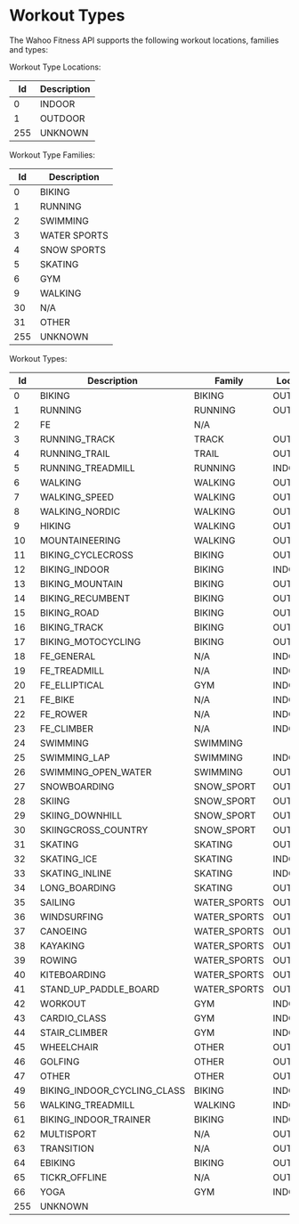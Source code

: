# Workout Types

The Wahoo Fitness API supports the following workout locations, families and types:

Workout Type Locations:

Id         | Description                  |
---------- | ---------------------------- |
0          |  INDOOR                      |
1          |  OUTDOOR                     |
255        |  UNKNOWN                     |


Workout Type Families:

Id         | Description                  |
---------- | ---------------------------- |
0          |  BIKING                      |
1          |  RUNNING                     |
2          |  SWIMMING                    |
3          |  WATER SPORTS                |
4          |  SNOW SPORTS                 |
5          |  SKATING                     |
6          |  GYM                         |
9          |  WALKING                     |
30         |  N/A                         |
31         |  OTHER                       |
255        |  UNKNOWN                     |

Workout Types:

Id         | Description                  |  Family              |    Location          |
---------- | ---------------------------- | -------------------- |  -------------------
0	         |	BIKING                      |  BIKING              |    OUTDOOR           |
1	         |	RUNNING                     |  RUNNING             |    OUTDOOR           |
2	         |	FE                          |  N/A                 |                      |
3	         |	RUNNING_TRACK               |  TRACK               |    OUTDOOR           |
4	         |	RUNNING_TRAIL               |  TRAIL               |    OUTDOOR           |
5	         |	RUNNING_TREADMILL           |  RUNNING             |    INDOOR            |
6	         |	WALKING                     |  WALKING             |    OUTDOOR           |
7	         |	WALKING_SPEED               |  WALKING             |    OUTDOOR           | 
8	         |	WALKING_NORDIC              |  WALKING             |    OUTDOOR           |
9	         |	HIKING                      |  WALKING             |    OUTDOOR           |
10	       |	MOUNTAINEERING              |  WALKING             |    OUTDOOR           |
11	       |	BIKING_CYCLECROSS           |  BIKING              |    OUTDOOR           |
12	       |	BIKING_INDOOR               |  BIKING              |    INDOOR            |
13	       |	BIKING_MOUNTAIN             |  BIKING              |    OUTDOOR           |
14	       |	BIKING_RECUMBENT            |  BIKING              |    OUTDOOR           |
15	       |	BIKING_ROAD                 |  BIKING              |    OUTDOOR           |
16	       |	BIKING_TRACK                |  BIKING              |    OUTDOOR           |
17	       |	BIKING_MOTOCYCLING          |  BIKING              |    OUTDOOR           |
18	       |	FE_GENERAL                  |  N/A                 |    INDOOR            |
19	       |	FE_TREADMILL                |  N/A                 |    INDOOR            |
20	       |	FE_ELLIPTICAL               |  GYM                 |    INDOOR            |
21	       |	FE_BIKE                     |  N/A                 |    INDOOR            |
22	       |	FE_ROWER                    |  N/A                 |    INDOOR            |
23	       |	FE_CLIMBER                  |  N/A                 |    INDOOR            |
24	       |	SWIMMING                    |  SWIMMING            |                      |
25	       |	SWIMMING_LAP                |  SWIMMING            |    INDOOR            |
26	       |	SWIMMING_OPEN_WATER         |  SWIMMING            |    OUTDOOR           |
27	       |	SNOWBOARDING                |  SNOW_SPORT          |    OUTDOOR           |
28	       |	SKIING                      |  SNOW_SPORT          |    OUTDOOR           |
29	       |	SKIING_DOWNHILL             |  SNOW_SPORT          |    OUTDOOR           |
30	       |	SKIINGCROSS_COUNTRY         |  SNOW_SPORT          |    OUTDOOR           |
31	       |	SKATING                     |  SKATING             |    OUTDOOR           |
32	       |	SKATING_ICE                 |  SKATING             |    INDOOR            |
33	       |	SKATING_INLINE              |  SKATING             |    INDOOR            |
34	       |	LONG_BOARDING               |  SKATING             |    OUTDOOR           |
35	       |	SAILING                     |  WATER_SPORTS        |    OUTDOOR           |
36	       |	WINDSURFING                 |  WATER_SPORTS        |    OUTDOOR           |
37	       |	CANOEING                    |  WATER_SPORTS        |    OUTDOOR           |
38	       |	KAYAKING                    |  WATER_SPORTS        |    OUTDOOR           |
39	       |	ROWING                      |  WATER_SPORTS        |    OUTDOOR           |
40	       |	KITEBOARDING                |  WATER_SPORTS        |    OUTDOOR           |
41	       |	STAND_UP_PADDLE_BOARD       |  WATER_SPORTS        |    OUTDOOR           |
42	       |	WORKOUT                     |  GYM                 |    INDOOR            |
43	       |	CARDIO_CLASS                |  GYM                 |    INDOOR            |
44	       |	STAIR_CLIMBER               |  GYM                 |    INDOOR            |
45	       |	WHEELCHAIR                  |  OTHER               |    OUTDOOR           |
46	       |	GOLFING                     |  OTHER               |    OUTDOOR           |
47	       |	OTHER                       |  OTHER               |    OUTDOOR           |
49         | 	BIKING_INDOOR_CYCLING_CLASS |  BIKING              |    INDOOR            |
56         |	WALKING_TREADMILL           |  WALKING             |    INDOOR            |
61	       | 	BIKING_INDOOR_TRAINER       |  BIKING              |    INDOOR            |
62 	       |	MULTISPORT                  |  N/A                 |    OUTDOOR           |
63	       |	TRANSITION                  |  N/A                 |    OUTDOOR           |
64	       |	EBIKING                     |  BIKING              |    OUTDOOR           |
65	       |	TICKR_OFFLINE               |  N/A                 |    OUTDOOR           |
66	       |	YOGA                        |  GYM                 |    INDOOR            |
255        |  UNKNOWN                     |                      |                      |